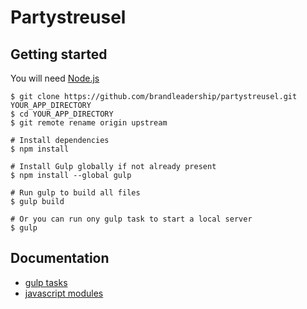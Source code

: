 # Partystreusel

## Getting started

You will need [Node.js](http://nodejs.org)


    $ git clone https://github.com/brandleadership/partystreusel.git YOUR_APP_DIRECTORY
    $ cd YOUR_APP_DIRECTORY
    $ git remote rename origin upstream

    # Install dependencies
    $ npm install

    # Install Gulp globally if not already present
    $ npm install --global gulp

    # Run gulp to build all files
    $ gulp build

    # Or you can run ony gulp task to start a local server
    $ gulp


## Documentation

- [gulp tasks](docs/gulp.md)
- [javascript modules](docs/javascript.md)
